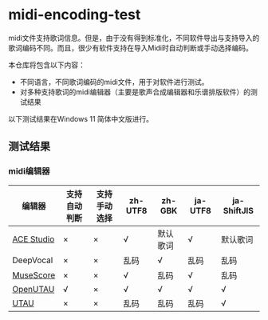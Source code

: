 # midi-encoding-test
midi文件支持歌词信息。但是，由于没有得到标准化，不同软件导出与支持导入的歌词编码不同。而且，很少有软件支持在导入Midi时自动判断或手动选择编码。

本仓库将包含以下内容：
* 不同语言，不同歌词编码的midi文件，用于对软件进行测试。
* 对多种支持歌词的midi编辑器（主要是歌声合成编辑器和乐谱排版软件）的测试结果

以下测试结果在Windows 11 简体中文版进行。
## 测试结果
### midi编辑器
|编辑器|支持自动判断|支持手动选择|zh-UTF8|zh-GBK|ja-UTF8|ja-ShiftJIS|
|-|-|-|-|-|-|-|
|[ACE Studio](http://ace-studio.timedomain.ai/)|×|×|√|默认歌词|√|默认歌词|
|DeepVocal|×|×|乱码|√|乱码|乱码|
|[MuseScore](http://musescore.org/)|×|×|√|乱码|√|乱码|
|[OpenUTAU](http://www.openutau.com/)|√|×|√|√|√|√|
|[UTAU](http://utau2008.xrea.jp/)|×|×|乱码|乱码|乱码|√|